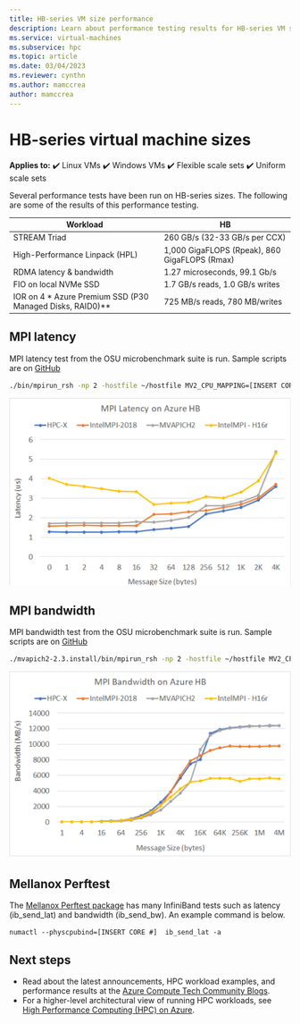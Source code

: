 ```yaml
---
title: HB-series VM size performance
description: Learn about performance testing results for HB-series VM sizes in Azure. 
ms.service: virtual-machines
ms.subservice: hpc
ms.topic: article
ms.date: 03/04/2023
ms.reviewer: cynthn
ms.author: mamccrea
author: mamccrea
---
```


# HB-series virtual machine sizes

**Applies to:** :heavy_check_mark: Linux VMs :heavy_check_mark: Windows VMs :heavy_check_mark: Flexible scale sets :heavy_check_mark: Uniform scale sets

Several performance tests have been run on HB-series sizes. The following are some of the results of this performance testing.

| Workload                                        | HB                    |
|-------------------------------------------------|-----------------------|
| STREAM Triad                                    | 260 GB/s (32-33 GB/s per CCX)  |
| High-Performance Linpack (HPL)                  | 1,000 GigaFLOPS (Rpeak), 860 GigaFLOPS (Rmax) |
| RDMA latency & bandwidth                        | 1.27 microseconds, 99.1 Gb/s   |
| FIO on local NVMe SSD                           | 1.7 GB/s reads, 1.0 GB/s writes      |  
| IOR on 4 * Azure Premium SSD (P30 Managed Disks, RAID0)**  | 725 MB/s reads,  780 MB/writes   |


## MPI latency

MPI latency test from the OSU microbenchmark suite is run. Sample scripts are on [GitHub](https://github.com/Azure/azhpc-images/blob/04ddb645314a6b2b02e9edb1ea52f079241f1297/tests/run-tests.sh)

```bash
./bin/mpirun_rsh -np 2 -hostfile ~/hostfile MV2_CPU_MAPPING=[INSERT CORE #] ./osu_latency 
```

![Screenshot of MPI latency](./media/hpc/latency-hb.png)

## MPI bandwidth

MPI bandwidth test from the OSU microbenchmark suite is run. Sample scripts are on [GitHub](https://github.com/Azure/azhpc-images/blob/04ddb645314a6b2b02e9edb1ea52f079241f1297/tests/run-tests.sh)

```bash
./mvapich2-2.3.install/bin/mpirun_rsh -np 2 -hostfile ~/hostfile MV2_CPU_MAPPING=[INSERT CORE #] ./mvapich2-2.3/osu_benchmarks/mpi/pt2pt/osu_bw
```

![Screenshot of MPI bandwidth](./media/hpc/bandwidth-hb.png)


## Mellanox Perftest

The [Mellanox Perftest package](https://community.mellanox.com/s/article/perftest-package) has many InfiniBand tests such as latency (ib_send_lat) and bandwidth (ib_send_bw). An example command is below.

```console
numactl --physcpubind=[INSERT CORE #]  ib_send_lat -a
```

## Next steps

- Read about the latest announcements, HPC workload examples, and performance results at the [Azure Compute Tech Community Blogs](https://techcommunity.microsoft.com/t5/azure-compute/bg-p/AzureCompute).
- For a higher-level architectural view of running HPC workloads, see [High Performance Computing (HPC) on Azure](/azure/architecture/topics/high-performance-computing/).
